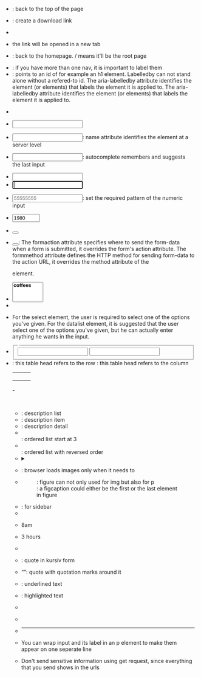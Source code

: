 - <a href="#"></a>: back to the top of the page
- <a href="" download></a>: create a download link
- <a href="tel: 55555555"></a>
- <a href="" target="_blank"></a> the link will be opened in a new tab
- <a href="/"></a>: back to the homepage. / means it'll be the root page
- <nav aria-label="primary-navigation"></nav>: if you have more than one nav, it is important to label them
- <nav aria-labelledby=""></nav>: points to an id of for example an h1 element. Labelledby can not stand alone without a refered-to id. The aria-labelledby attribute identifies the element (or elements) that labels the element it is applied to. The aria-labelledby attribute identifies the element (or elements) that labels the element it is applied to.

- <form action="" method="get/post"></form>
- <input type="password/tel/text">
- <input name="">: name attribute identifies the element at a server level
- <input autocomplete="on">: autocomplete remembers and suggests the last input
- <input required>
- <input autofocus>
- <input type="tel" placeholder="55555555" pattern="[0-9]{10}">: set the required pattern of the numeric input
- <input type="number" name="decade" id="decade" min="1950" max="2020" step="10" value="1980">
- <button type="reset"></button>
- <button type="submit" formaction="http://..." formmethod="post"></button>:
    The formaction attribute specifies where to send the form-data when a form is submitted, it overrides the form's action attribute.
    The formmethod attribute defines the HTTP method for sending form-data to the action URL, it overrides the method attribute of the <form> element.
- <select name="coffee" id="coffee" multiple size="3">
    <optgroup label="coffees">
      <option value="coffee1"></option>
      <option value="coffee2"></option>
      <option value="coffee3"></option>
    </optgroup>
    <optgroup label="otherDrinks">
      <option value=""></option>
      <option value=""></option>
      <option value=""></option>
    </optgroup>
  </select>
- <datalist>
    <option value="coffee1"></option>
    <option value="coffee2"></option>
    <option value="coffee3"></option>
  </datalist>
- For the select element, the user is required to select one of the options you've given. 
  For the datalist element, it is suggested that the user select one of the options you've given, but he can actually enter anything he wants in the input.
- <fieldset>
    <legend></legend>
    <input type="text">
    <label for=""></label>
    <input type="text">
    <label for=""></label>
  </fieldset>

- <table>
  <tr>
    <th scope="row"></th>: this table head refers to the row
    <th scope="col"></th>: this table head refers to the column
  </tr>
  <tr>
    <td rowspan="3"></td>
    <td colspan="2"></td>
  </tr>
  <tr>
    <td></td>
    <td></td>
  </tr>
</table>
- <table>
  <caption></caption>
  <thead></thead>
  <tbody></tbody>
  <tfoot></tfoot>
</table>

- <dl></dl>: description list
- <dt></dt>: description item
- <dd></dd>: description detail
- <ol start="3"></ol>: ordered list start at 3
- <ol reverse></ol>: ordered list with reversed order
- <details>
    <summary></summary>
    <p></p>
  </details>
  
- <img src="" alt="" loading="lazy">: browser loads images only when it needs to
- <figure>: figure can not only used for img but also for p
    <img src="" alt="">
    <figcaption></figcaption>: a figcaption could either be the first or the last element in figure
  </figure>

- <aside></aside>: for sidebar
- <address></address>
- <time datetime="08:00">8am</time>
- <time datetime="PT3H">3 hours</time>
- <article></article>
- <cite></cite>: quote in kursiv form
- <q></q>: quote with quotation marks around it
- <u></u>: underlined text
- <mark></mark>: highlighted text
- <abbr title="create a tooltip when mousing over it"></abbr>
- <code></code>
- <hr>

- You can wrap input and its label in an p element to make them appear on one seperate line
- Don't send sensitive information using get request, since everything that you send shows in the urls


